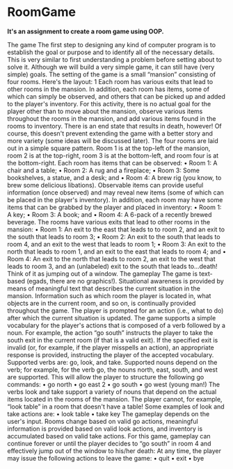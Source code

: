# RoomGame
<b>It's an assignment to create a room game using OOP.</b>

The game
The first step to designing any kind of computer program is to establish the goal or purpose and to
identify all of the necessary details. This is very similar to first understanding a problem before setting
about to solve it. Although we will build a very simple game, it can still have (very simple) goals.
The setting of the game is a small “mansion” consisting of four rooms. Here's the layout:
1
Each room has various exits that lead to other rooms in the mansion. In addition, each room has items,
some of which can simply be observed, and others that can be picked up and added to the player's
inventory. For this activity, there is no actual goal for the player other than to move about the mansion,
observe various items throughout the rooms in the mansion, and add various items found in the rooms to
inventory. There is an end state that results in death, however! Of course, this doesn't prevent extending
the game with a better story and more variety (some ideas will be discussed later).
The four rooms are laid out in a simple square pattern. Room 1 is at the top-left of the mansion, room 2
is at the top-right, room 3 is at the bottom-left, and room four is at the bottom-right. Each room has
items that can be observed:
• Room 1: A chair and a table;
• Room 2: A rug and a fireplace;
• Room 3: Some bookshelves, a statue, and a desk; and
• Room 4: A brew rig (you know, to brew some delicious libations).
Observable items can provide useful information (once observed) and may reveal new items (some of
which can be placed in the player's inventory). In addition, each room may have some items that can be
grabbed by the player and placed in inventory:
• Room 1: A key;
• Room 3: A book; and
• Room 4: A 6-pack of a recently brewed beverage.
The rooms have various exits that lead to other rooms in the mansion:
• Room 1: An exit to the east that leads to to room 2, and an exit to the south that leads to room 3;
• Room 2: An exit to the south that leads to room 4, and an exit to the west that leads to room 1;
• Room 3: An exit to the north that leads to room 1, and an exit to the east that leads to room 4;
and
• Room 4: An exit to the north that leads to room 2, an exit to the west that leads to room 3, and an
(unlabeled) exit to the south that leads to...death! Think of it as jumping out of a window.
The gameplay
The game is text-based (egads, there are no graphics!). Situational awareness is provided by means of
meaningful text that describes the current situation in the mansion. Information such as which room the
player is located in, what objects are in the current room, and so on, is continually provided throughout
the game. The player is prompted for an action (i.e., what to do) after which the current situation is
updated.
The game supports a simple vocabulary for the player's actions that is composed of a verb followed by a
noun. For example, the action “go south” instructs the player to take the south exit in the current room
(if that is a valid exit). If the specified exit is invalid (or, for example, if the player misspells an action),
an appropriate response is provided, instructing the player of the accepted vocabulary. Supported verbs
are: go, look, and take. Supported nouns depend on the verb; for example, for the verb go, the nouns
north, east, south, and west are supported. This will allow the player to structure the following go
commands:
• go north
• go east
2
• go south
• go west (young man!)
The verbs look and take support a variety of nouns that depend on the actual items located in the rooms
of the mansion. The player cannot, for example, “look table” in a room that doesn't have a table! Some
examples of look and take actions are:
• look table
• take key
The gameplay depends on the user's input. Rooms change based on valid go actions, meaningful
information is provided based on valid look actions, and inventory is accumulated based on valid take
actions. For this game, gameplay can continue forever or until the player decides to “go south” in room
4 and effectively jump out of the window to his/her death:
At any time, the player may issue the following actions to leave the game:
• quit
• exit
• bye